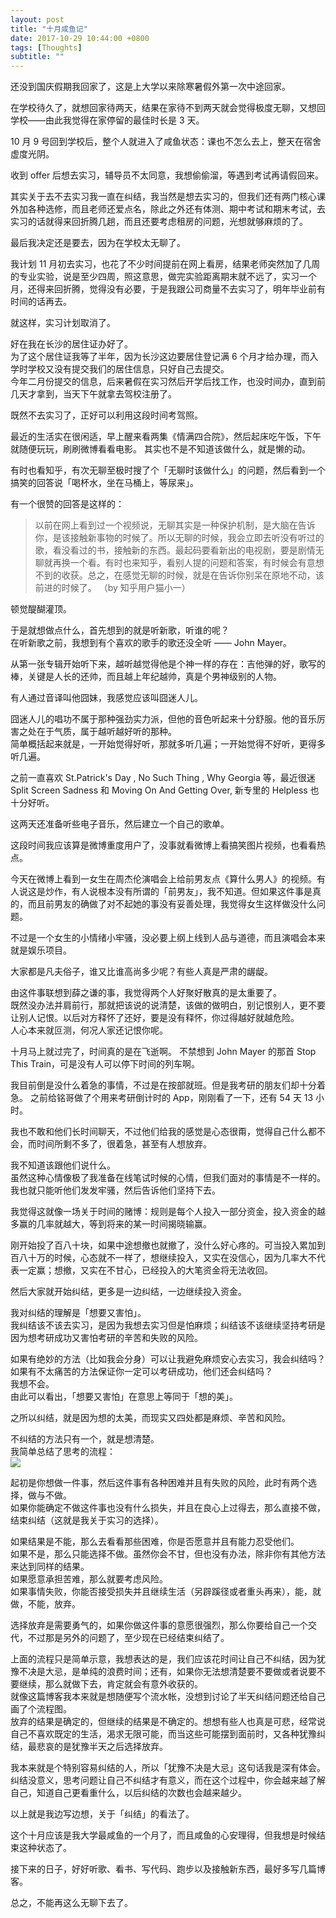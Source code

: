 ```yaml
---
layout: post
title: "十月咸鱼记"
date: 2017-10-29 10:44:00 +0800
tags: [Thoughts]
subtitle: ""
---
```

还没到国庆假期我回家了，这是上大学以来除寒暑假外第一次中途回家。  

在学校待久了，就想回家待两天，结果在家待不到两天就会觉得极度无聊，又想回学校——由此我觉得在家停留的最佳时长是 3 天。

10 月 9 号回到学校后，整个人就进入了咸鱼状态：课也不怎么去上，整天在宿舍虚度光阴。  

收到 offer 后想去实习，辅导员不太同意，我想偷偷溜，等遇到考试再请假回来。

其实关于去不去实习我一直在纠结，我当然是想去实习的，但我们还有两门核心课外加各种选修，而且老师还爱点名，除此之外还有体测、期中考试和期末考试，去实习的话就得来回折腾几趟，而且还要考虑租房的问题，光想就够麻烦的了。  

最后我决定还是要去，因为在学校太无聊了。

我计划 11 月初去实习，也花了不少时间提前在网上看房，结果老师突然加了几周的专业实验，说是至少四周，照这意思，做完实验距离期末就不远了，实习一个月，还得来回折腾，觉得没有必要，于是我跟公司商量不去实习了，明年毕业前有时间的话再去。

就这样，实习计划取消了。

好在我在长沙的居住证办好了。   
为了这个居住证我等了半年，因为长沙这边要居住登记满 6 个月才给办理，而入学时学校又没有提交我们的居住信息，只好自己去提交。      
今年二月份提交的信息，后来暑假在实习然后开学后找工作，也没时间办，直到前几天才拿到，当天下午就拿去驾校注册了。  

既然不去实习了，正好可以利用这段时间考驾照。

最近的生活实在很闲适，早上醒来看两集《情满四合院》，然后起床吃午饭，下午就随便玩玩，刷刷微博看看电影。
其实也不是不知道该做什么，就是懒的动。  

有时也看知乎，有次无聊至极时搜了个「无聊时该做什么」的问题，然后看到一个搞笑的回答说「喝杯水，坐在马桶上，等尿来」。  

有一个很赞的回答是这样的： 

> 以前在网上看到过一个视频说，无聊其实是一种保护机制，是大脑在告诉你，是该接触新事物的时候了。所以无聊的时候，我会立即去听没有听过的歌，看没看过的书，接触新的东西。最起码要看新出的电视剧，要是剧情无聊就再换一个看。有时也来知乎，看别人提的问题和答案，有时候会有意想不到的收获。总之，在感觉无聊的时候，就是在告诉你别呆在原地不动，该前进的时候了。 （by 知乎用户猫小一）

顿觉醍醐灌顶。   

于是就想做点什么，首先想到的就是听新歌，听谁的呢？   
在听新歌之前，我想到有个喜欢的歌手的歌还没全听 —— John Mayer。

从第一张专辑开始听下来，越听越觉得他是个神一样的存在：吉他弹的好，歌写的棒，关键是人长的还帅，而且越上年纪越帅，真是个男神级别的人物。  

有人通过音译叫他囧妹，我感觉应该叫囧迷人儿。

囧迷人儿的唱功不属于那种强劲实力派，但他的音色听起来十分舒服。他的音乐厉害之处在于气质，属于越听越好听的那种。   
简单概括起来就是，一开始觉得好听，那就多听几遍；一开始觉得不好听，更得多听几遍。

之前一直喜欢 St.Patrick's Day , No Such Thing , Why Georgia 等，最近很迷 Split Screen Sadness 和 Moving On And Getting Over, 新专里的 Helpless 也十分好听。

这两天还准备听些电子音乐，然后建立一个自己的歌单。

这段时间我应该算是微博重度用户了，没事就看微博上看搞笑图片视频，也看看热点。 

今天在微博上看到一女生在周杰伦演唱会上给前男友点《算什么男人》的视频。有人说这是炒作，有人说根本没有所谓的「前男友」，我不知道。但如果这件事是真的，而且前男友的确做了对不起她的事没有妥善处理，我觉得女生这样做没什么问题。 

不过是一个女生的小情绪小牢骚，没必要上纲上线到人品与道德，而且演唱会本来就是娱乐项目。 

大家都是凡夫俗子，谁又比谁高尚多少呢？有些人真是严肃的龌龊。  

由这件事联想到薛之谦的事，我觉得两个人好聚好散真的是太重要了。  
既然没办法并肩前行，那就把该说的说清楚，该做的做明白，别记恨别人，更不要让别人记恨。以后对方释怀了还好，要是没有释怀，你过得越好就越危险。  
人心本来就叵测，何况人家还记恨你呢。   
 

十月马上就过完了，时间真的是在飞逝啊。
不禁想到 John Mayer 的那首 Stop This Train，可是没有人可以停下时间的列车啊。   

我目前倒是没什么着急的事情，不过是在按部就班。但是我考研的朋友们却十分着急。 
之前给铭哥做了个用来考研倒计时的 App，刚刚看了一下，还有 54 天 13 小时。

我也不敢和他们长时间聊天，不过他们给我的感觉是心态很甭，觉得自己什么都不会，而时间所剩不多了，很着急，甚至有人想放弃。  

我不知道该跟他们说什么。  
虽然这种心情像极了我准备在线笔试时候的心情，但我们面对的事情是不一样的。  
我也就只能听他们发发牢骚，然后告诉他们坚持下去。

我觉得这就像一场关于时间的赌博：规则是每个人投入一部分资金，投入资金的越多赢的几率就越大，等到将来的某一时间揭晓输赢。   

刚开始投了百八十块，如果中途想撤也就撤了，没什么好心疼的。可当投入累加到百八十万的时候，心态就不一样了，想继续投入，又实在没信心，因为几率大不代表一定赢；想撤，又实在不甘心，已经投入的大笔资金将无法收回。  

然后大家就开始纠结，更多是一边纠结，一边继续投入资金。  

我对纠结的理解是「想要又害怕」。   
我纠结该不该去实习，是因为我想去实习但是怕麻烦；纠结该不该继续坚持考研是因为想考研成功又害怕考研的辛苦和失败的风险。  

如果有绝妙的方法（比如我会分身）可以让我避免麻烦安心去实习，我会纠结吗？  
如果有不太痛苦的方法保证你一定可以考研成功，他们还会纠结吗？   
我想不会。   
由此可以看出，「想要又害怕」在意思上等同于「想的美」。    

之所以纠结，就是因为想的太美，而现实又四处都是麻烦、辛苦和风险。

不纠结的方法只有一个，就是想清楚。  
我简单总结了思考的流程：   
![](/assets/img/post/flow.png)   

起初是你想做一件事，然后这件事有各种困难并且有失败的风险，此时有两个选择，做与不做。   
如果你能确定不做这件事也没有什么损失，并且在良心上过得去，那么直接不做，结束纠结（这就是我关于实习的选择）。  

如果结果是不能，那么去看看那些困难，你是否愿意并且有能力忍受他们。   
如果不是，那么只能选择不做。虽然你会不甘，但也没有办法，除非你有其他方法来达到同样的结果。  
如果愿意承担苦难，那么就要考虑风险。   
如果事情失败，你能否接受损失并且继续生活（另辟蹊径或者重头再来），能，就做，不能，放弃。  

选择放弃是需要勇气的，如果你做这件事的意愿很强烈，那么你要给自己一个交代，不过那是另外的问题了，至少现在已经结束纠结了。 

上面的流程只是简单示意，我想表达的是，我们应该花时间让自己不纠结，因为犹豫不决是大忌，是单纯的浪费时间；还有，如果你无法想清楚要不要做或者说要不要继续，那么就做下去，肯定就会有意外收获的。   
就像这篇博客我本来就是想随便写个流水帐，没想到讨论了半天纠结问题还给自己画了个流程图。   
放弃的结果是确定的，但继续的结果是不确定的。想想有些人也真是可悲，经常说自己不喜欢既定的生活，渴求无限可能，而当这些可能摆到面前时，又各种犹豫纠结，最悲哀的是犹豫半天之后选择放弃。

我本来就是个特别容易纠结的人，所以「犹豫不决是大忌」这句话我是深有体会。    
纠结没意义，思考问题让自己不纠结才有意义，而在这个过程中，你会越来越了解自己，知道自己更看重什么，以后纠结的次数也会越来越少。

以上就是我边写边想，关于「纠结」的看法了。

这个十月应该是我大学最咸鱼的一个月了，而且咸鱼的心安理得，但我想是时候结束这种状态了。

接下来的日子，好好听歌、看书、写代码、跑步以及接触新东西，最好多写几篇博客。

总之，不能再这么无聊下去了。